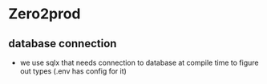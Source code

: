 # Zero2prod

## database connection
- we use sqlx that needs connection to database at compile time to figure out types (.env has config for it)
